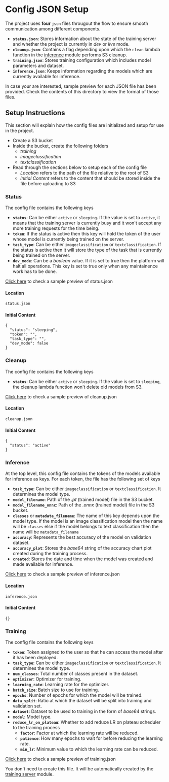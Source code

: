 # Config JSON Setup

The project uses **four** `json` files througout the flow to ensure smooth communication among different components.

- **`status.json`**: Stores information about the state of the training server and whether the project is currently in _dev_ or _live_ mode.
- **`cleanup.json`**: Contains a flag depending upon which the `clean` lambda function in the [inference](../inference/) module performs S3 cleanup.
- **`training.json`**: Stores training configuration which includes model parameters and dataset.
- **`inference.json`**: Keeps information regarding the models which are currently available for inference.

In case your are interested, sample preview for each JSON file has been provided. Check the contents of this directory to view the format of those files.

## Setup Instructions

This section will explain how the config files are initialized and setup for use in the project.

- Create a S3 bucket
- Inside the bucket, create the following folders
  - _training_
  - _imageclassification_
  - _textclassification_
- Read through the sections below to setup each of the config file
  - _Location_ refers to the path of the file relative to the root of S3
  - _Initial Content_ refers to the content that should be stored inside the file before uploading to S3

### Status

The config file contains the following keys

- **`status`**: Can be either `active` or `sleeping`. If the value is set to `active`, it means that the training server is currently busy and it won't accept any more training requests for the time being.
- **`token`**: If the status is active then this key will hold the token of the user whose model is currently being trained on the server.
- **`task_type`**: Can be either `imageclassification` or `textclassification`. If the status is active then it will store the type of the task that is currently being trained on the server.
- **`dev_mode`**: Can be a _boolean_ value. If it is set to true then the platform will halt all operations. This key is set to true only when any maintainence work has to be done.

[Click here](status.json) to check a sample preview of status.json

#### Location

`status.json`

#### Initial Content

```
{
  "status": "sleeping",
  "token": "",
  "task_type": "",
  "dev_mode": false
}
```

### Cleanup

The config file contains the following keys

- **`status`**: Can be either `active` or `sleeping`. If the value is set to `sleeping`, the cleanup lambda function won't delete old models from S3.

[Click here](cleanup.json) to check a sample preview of cleanup.json

#### Location

`cleanup.json`

#### Initial Content

```
{
  "status": "active"
}
```

### Inference

At the top level, this config file contains the tokens of the models available for inference as keys. For each token, the file has the following set of keys

- **`task_type`**: Can be either `imageclassification` or `textclassification`. It determines the model type.
- **`model_filename`**: Path of the _.pt_ (trained model) file in the S3 bucket.
- **`model_filename_onnx`**: Path of the _.onnx_ (trained model) file in the S3 bucket.
- **`classes`** or **`metadata_filename`**: The name of this key depends upon the model type. If the model is an image classification model then the name will be `classes` else if the model belongs to text classification then the name will be `metadata_filename`
- **`accuracy`**: Represents the best accuracy of the model on validation dataset.
- **`accuracy_plot`**: Stores the _base64_ string of the accuracy chart plot created during the training process.
- **`created`**: Stores the date and time when the model was created and made available for inference.

[Click here](inference.json) to check a sample preview of inference.json

#### Location

`inference.json`

#### Initial Content

```
{}
```

### Training

The config file contains the following keys

- **`token`**: Token assigned to the user so that he can access the model after it has been deployed.
- **`task_type`**: Can be either `imageclassification` or `textclassification`. It determines the model type.
- **`num_classes`**: Total number of classes present in the dataset.
- **`optimizer`**: Optimizer for training.
- **`learning_rate`**: Learning rate for the optimizer.
- **`batch_size`**: Batch size to use for training.
- **`epochs`**: Number of epochs for which the model will be trained.
- **`data_split`**: Ratio at which the dataset will be split into training and validation set.
- **`dataset`**: Dataset to be used to training in the form of _base64_ strings.
- **`model`**: Model type.
- **`reduce_lr_on_plateau`**: Whether to add reduce LR on plateau scheduler to the training process
  - **`factor`**: Factor at which the learning rate will be reduced.
  - **`patience`**: How many epochs to wait for before reducing the learning rate.
  - **`min_lr`**: Minimum value to which the learning rate can be reduced.

[Click here](training.json) to check a sample preview of training.json

You don't need to create this file. It will be automatically created by the [training server](../train_config/training_server/) module.
